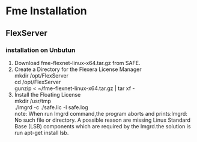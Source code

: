 
# Fme Installation
## FlexServer
### installation on Unbutun
1. Download fme-flexnet-linux-x64.tar.gz from SAFE.  
2. Create a Directory for the Flexera License Manager  
    mkdir /opt/FlexServer  
    cd /opt/FlexServer  
    gunzip < ~/fme-flexnet-linux-x64.tar.gz | tar xf -
3. Install the Floating License  
   mkdir /usr/tmp  
   ./lmgrd -c ./safe.lic -l safe.log    
   note: When run lmgrd command,the program aborts and prints:lmgrd: No such file or directory. A possible reason are missing Linux Standard Base (LSB) components which are required by the lmgrd.the solution is run apt-get install lsb.
